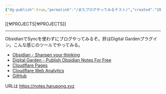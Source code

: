 ```yaml
---
{"dg-publish":true,"permalink":"/またブログやってみるテスト/","created":"2025-06-02T13:29:00.371+09:00","updated":"2025-06-06T17:07:50.054+09:00"}
---
```


[[⚒️PROJECTS\|⚒️PROJECTS]]
***
ObsidianでSyncを使わずにブログやってみるぞ。肝はDigital Gardenプラグイン。こんな感じのツールでやってみる。

- [Obsidian \- Sharpen your thinking](https://obsidian.md/)
- [Digital Garden \- Publish Obsidian Notes For Free](https://dg-docs.ole.dev/)
- [Cloudflare Pages](https://pages.cloudflare.com/)
- [Cloudflare Web Analytics](https://www.cloudflare.com/ja-jp/web-analytics/)
- [GitHub](https://github.com/)

URLは https://notes.harupong.xyz